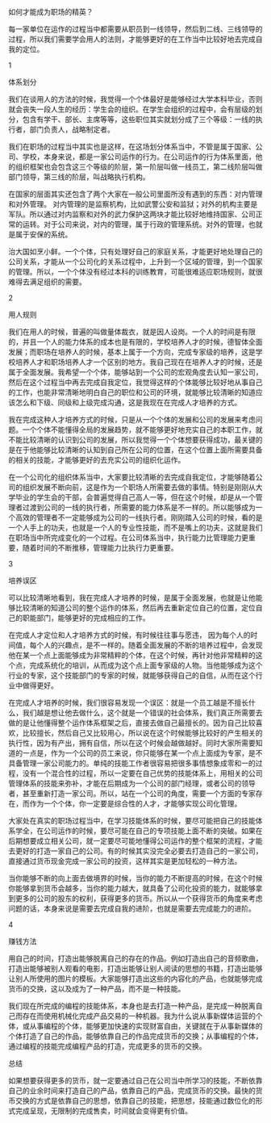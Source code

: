 
如何才能成为职场的精英？

每一家单位在运作的过程当中都需要从职员到一线领导，然后到二线、三线领导的过程，所以我们需要学会用人的法则，才能够更好的在工作当中比较好地去完成自我的定位。

1

体系划分

我们在谈用人的方法的时候，我觉得一个个体最好是能够经过大学本科毕业，否则就会丧失一段人生的经历：学生会的组织。在学生会组织的过程中，会有层级的划分，包含有学干、部长、主席等等，这些职位其实就划分成了三个等级：一线的执行者，部门负责人，战略制定者。

我们在职场的过程当中其实也是这样，在这场划分体系当中，不管是属于国家、公司、学校，本身来说，都是一家公司运作的行为。在公司运作的行为体系里面，他的组织框架也会包含这三个等级的阶层，第一阶层叫做一线员工，第二线阶层叫做部门领导，第三线的阶层，叫战略执行机构。

在国家的层面其实还包含了两个大家在一般公司里面所没有遇到的东西：对内管理和对外管理。 对内管理的是监察机构，比如武警公安和监狱；对外的机构主要是军队。所以通过对内监察和对外的武力保护这两块才能比较好地维持国家、公司正常的运转。对于公司来说，对内的管理，属于行政的管理系统。对外的管理，也就是属于安保的系统。

治大国如烹小鲜。一个个体，只有处理好自己的家庭关系，才能更好地处理自己的公司关系，才能从一个公司化的关系过程中，上升到一个区域的管理，到一个国家的管理。所以，一个个体没有经过本科的训练教育，可能很难适应职场规则，就很难得去满足组织的需要。

2

用人规则

我们在用人的时候，普遍的叫做量体裁衣，就是因人设岗。一个人的时间是有限的，并且一个人的能力体系的成本也是有限的，学校培养人才的时候，德智体全面发展；而职场在培养人的时候，基本上属于一个方向，完成专家级的培养，这是学校培养人才和职场培养人才一个区别的地方。我自己现在在培养人才的时候，还是属于全面发展。我希望一个个体，能够站到一个公司的宏观角度去认知一家公司，然后在这个过程当中再去完成自我定位，我觉得这样的个体能够比较好地从事自己的工作，也能非常清晰地明白自己的职位和公司的环境，就能够比较清晰的知道应该怎么和下级、同级和上级完成沟通，这是我现在在完成人才培养的方式。

我在完成这种人才培养方式的时候，只是从一个个体的发展和公司的发展来考虑问题。一个个体不能懂得全局的发展趋势，就不能够更好地充实自己的本职工作，就不能比较清晰的认识到公司的发展，所以我觉得一个个体想要获得成功，最关键的是在于他能够比较清晰的认知到自己所在公司的位置，在这个位置上面所需要具备的相关的技能，才能够更好的去充实公司的组织化运作。

在一个公司化的组织体系当中，大家要比较清晰的去完成自我定位，才能够随着公司的组织发展不断向前，这是作为一个职场人所需要去做的事情。特别是刚刚从大学毕业的学生会的干部，会普遍觉得自己高人一等，但在这个时候，却是从一个管理者过渡到公司的一线的执行者，所需要的能力体系是不一样的。所以能够成为一个高效的管理者不一定能够成为公司的一线执行者。刚刚踏入公司的时候，看的是一个人手上的功夫，也就是一个人的专业性技能，而不是嘴上的功夫，这就是我们在职场当中所完成变化的一个过程。在公司体系当中，执行能力比管理能力更重要，随着时间的不断推移，管理能力比执行力更重要。

3

培养误区

可以比较清晰地看到，我在完成人才培养的时候，是属于全面发展，也就是让他能够比较清晰的知道公司的整个运作的体系，然后再去重新定位自己的位置，定位自己的职能部门，能够更好的完成相应的工作。

在完成人才定位和人才培养方式的时候，有时候往往事与愿违， 因为每个人的时间值，每个人的兴趣点，是不一样的。随着全面发展的不断的培养过程中，会发现他在某一个点上面能够成为非常精粹的个体，在这个时候，再针对他非常精粹的这个点，完成系统化的培训，从而成为这个点上面专家级的人物。当他能够成为这个行业的专家，这个技能部门的专家的时候，就能够获得自己的自信，从而在这个行业中做得更好。

在完成人才培养的时候，我们很容易发现一个误区：就是一个员工越是不擅长什么，我们越是想让他去做什么，这个就是一个错误的社会体系，我们真正所需要去做的是让他懂得整个运作体系框架之后，直接去做自己最擅长的。因为自己比较喜欢，比较擅长，然后自己又比较用心，所以说在这个时候能够比较好的产生相关的执行性，因为有产出，拥有自信，所以在这个时候会越做越好。同时大家所需要知道的一点是，作为一个公司的员工来说，你只能够在某一个点上面成为专家，是不具备管理一家公司能力的。单纯的技能工作者很容易把很多事情想象成零和一的过程，没有一个混合性的过程，所以一定要在自己优势的技能体系上，用相关的公司管理体系的技能来弥补，才能在后期成为一个公司的部门经理，或者公司的领导者，甚至重新打造一家公司。所以，站在一个公司的角度，需要一个方面的专家存在，而作为一个个体，你一定要是综合性的人才，才能够实现公司化管理。

大家处在真实的职场过程当中，在学习技能体系的时候，要尽可能把自己的技能体系学全，在公司运作的时候，要尽可能在自己的专项技能上面不断的突破。如果在后期想要成立相关公司，就一定要尽可能地懂得公司运作的整个框架的流程，才能去更好的打造一家自己的公司。有的时候其实没完全必要去打造自己的一家公司，直接通过货币现金完成一家公司的投资，这样其实是更加轻松的一种方法。

当你能够不断的向上面去做境界的时候，当你的能力不断提高的时候，在这个时候你能够拿到货币会越多，当你的能力越大，就具备了公司化投资的能力，就能够拿到更多的公司的股东的权利，获得更多的货币。所以从一个获得货币的角度来考虑问题的话，本身来说是需要去完成自我的进阶，也就是需要去完成能力的进阶。

4

赚钱方法

用自己的时间，打造出能够脱离自己的存在的作品。例如打造出自己的音频歌曲，打造出能够被别人观看的电影，打造出能够让别人阅读的思想的书籍，打造出能够让别人所使用的图片的模板。大家能够打造出这些的内容化的产品，也就能够完成货币的交换，这以及成为了一种产品，而不是一种技能。

我们现在所完成的编程的技能体系，本身也是去打造一种产品，是完成一种脱离自己而存在而使用机械化完成产品交易的一种机器。我为什么说从事新媒体运营的个体，或从事编程的个体，能够更加快速的实现财富自由，关键就在于从事新媒体的个体打造了自己的作品，能够依靠自己的作品完成货币的交换；从事编程的个体，通过编程的技能完成编程产品的打造，完成更多的货币的交换。

总结

如果想要获得更多的货币，就一定要通过自己在公司当中所学习的技能，不断依靠自己的业余时间来打造自己的产品，依靠自己的产品，完成货币的交换。最快的货币交换的方式是依靠自己的思想，依靠自己的技能，把思想，技能通过数位化的形式完成呈现，无限制的完成售卖，时间就会变得更有价值。
